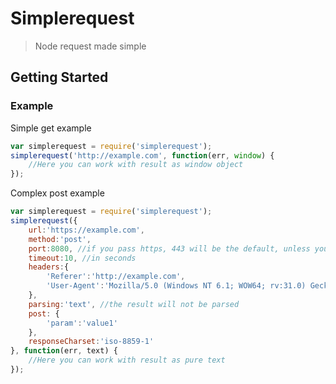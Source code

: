 # Simplerequest
> Node request made simple

## Getting Started

### Example

Simple get example
```javascript
var simplerequest = require('simplerequest');
simplerequest('http://example.com', function(err, window) {
	//Here you can work with result as window object
});
```


Complex post example
```javascript
var simplerequest = require('simplerequest');
simplerequest({
	url:'https://example.com',
	method:'post',
	port:8080, //if you pass https, 443 will be the default, unless you pass another port
	timeout:10, //in seconds
	headers:{
		'Referer':'http://example.com',
		'User-Agent':'Mozilla/5.0 (Windows NT 6.1; WOW64; rv:31.0) Gecko/20100101 Firefox/31.0'
	},
	parsing:'text', //the result will not be parsed
	post: {
		'param':'value1'
	},
	responseCharset:'iso-8859-1'
}, function(err, text) {
	//Here you can work with result as pure text
});
```